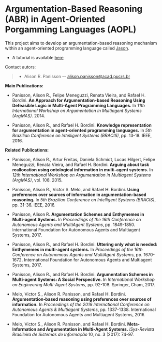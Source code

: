 # Argumentation-Based Reasoning (ABR) in Agent-Oriented Porgamming Languages (AOPL)

This project aims to develop an argumentation-based reasoning mechanism within an agent-oriented programming language called [Jason](http://jason.sf.net/).

- A tutorial is available [here](../ABRinAOPL/tutorial.md)

Contact autors:

> * Alison R. Panisson -- alison.panisson@acad.pucrs.br


**Main Publications:**

* Panisson, Alison R., Felipe Meneguzzi, Renata Vieira, and Rafael H. Bordini. **An Approach for Argumentation-based Reasoning Using Defeasible Logic in Multi-Agent Programming Languages.** In *11th International Workshop on Argumentation in Multiagent Systems (ArgMAS)*. 2014.

* Panisson, Alison R., and Rafael H. Bordini. **Knowledge representation for argumentation in agent-oriented programming languages.** In *5th Brazilian Conference on Intelligent Systems (BRACIS)*, pp. 13-18. IEEE, 2016.

**Related Publications:**

* Panisson, Alison R., Artur Freitas, Daniela Schmidt, Lucas Hilgert, Felipe Meneguzzi, Renata Vieira, and Rafael H. Bordini. **Arguing about task reallocation using ontological information in multi-agent systems.** In *12th International Workshop on Argumentation in Multiagent Systems (ArgMAS)*, vol. 108. 2015.

* Panisson, Alison R., Victor S. Melo, and Rafael H. Bordini. **Using preferences over sources of information in argumentation-based reasoning.** In *5th Brazilian Conference on Intelligent Systems (BRACIS)*, pp. 31-36. IEEE, 2016.

* Panisson, Alison R. **Argumentation Schemes and Enthymemes in Multi-agent Systems.** In *Proceedings of the 16th Conference on Autonomous Agents and MultiAgent Systems*, pp. 1849-1850. International Foundation for Autonomous Agents and Multiagent Systems, 2017.

* Panisson, Alison R., and Rafael H. Bordini. **Uttering only what is needed: Enthymemes in multi-agent systems.** In *Proceedings of the 16th Conference on Autonomous Agents and MultiAgent Systems*, pp. 1670-1672. International Foundation for Autonomous Agents and Multiagent Systems, 2017.

* Panisson, Alison R., and Rafael H. Bordini. **Argumentation Schemes in Multi-agent Systems: A Social Perspective.** In *International Workshop on Engineering Multi-Agent Systems*, pp. 92-108. Springer, Cham, 2017.

* Melo, Victor S., Alison R. Panisson, and Rafael H. Bordini. **Argumentation-based reasoning using preferences over sources of information.** In *Proceedings of the 2016 International Conference on Autonomous Agents & Multiagent Systems*, pp. 1337-1338. International Foundation for Autonomous Agents and Multiagent Systems, 2016.

* Melo, Victor S., Alison R. Panisson, and Rafael H. Bordini. **Meta-Information and Argumentation in Multi-Agent Systems.** *iSys-Revista Brasileira de Sistemas de Informação* 
10, no. 3 (2017): 74-97.



